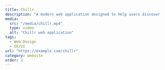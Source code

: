 ```yaml
---
title: Chillr
description: "A modern web application designed to help users discover and enjoy curated content. The project focuses on creating an immersive user experience with smooth animations and thoughtful interactions."
media:
  src: "/media/chillr.mp4"
  type: video
  alt: "Chillr web application"
tags:
  - Web Design
  - UX/UI
url: "https://example.com/chillr"
category: website
order: 2
---
```


